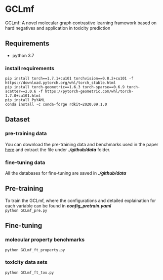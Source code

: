 # GCLmf
GCLmf: A novel molecular graph contrastive learning framework based on hard negatives and application in toxicity prediction

## Requirements
   * python 3.7 
### install requirements
```
pip install torch==1.7.1+cu101 torchvision==0.8.2+cu101 -f https://download.pytorch.org/whl/torch_stable.html  
pip install torch-geometric==1.6.3 torch-sparse==0.6.9 torch-scatter==2.0.6 -f https://pytorch-geometric.com/whl/torch-1.7.0+cu101.html
pip install PyYAML
conda install -c conda-forge rdkit=2020.09.1.0
```

## Dataset 
### pre-training data
You can download the pre-training data and benchmarks used in the paper [here](https://drive.google.com/u/0/uc?id=16JTa7RjnJjxc8M1Ft73qgD3-1s3wtNBD&export=download) and extract the file under ***./github/data*** folder.
### fine-tuning data
All the databases for fine-tuning are saved in ***./github/data***

## Pre-training
To train the GCLmf, where the configurations and detailed explaination for each variable can be found in ***config_pretrain.yaml***  
`python GCLmf_pre.py` 

## Fine-tuning
### molecular property benchmarks 
`python GCLmf_ft_property.py` 
### toxicity data sets
`python GCLmf_ft_tox.py` 
  






